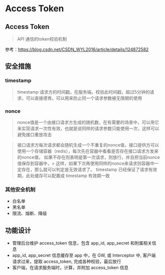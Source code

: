 # Access Token

## Access Token
> API 通信的token校验机制

参考：https://blog.csdn.net/CSDN_WYL2016/article/details/124872582


## 安全措施

### timestamp
> timestamp 请求方的时间戳，在服务端，校验此时间戳，超过5分钟的请求，可以直接德育。可以用来防止同一个请求参数被无限期的使用

### nonce

> nonce值是一个由接口请求方生成的随机数，在有需要的场景中，可以用它来实现请求一次性有效，也就是说同样的请求参数只能使用一次，这样可以避免接口重放攻击

> 接口请求方每次请求都会随机生成一个不重复的nonce值，接口提供方可以使用一个存储容器（redis），每次先在容器中看看是否存在接口请求方发来的nonce值，
> 如果不存在则表明是第一次请求，则放行，并且把当前nonce值保存到容器中，> 这样，如果下次再使用同样的nonce来请求则容器中一定存在，那么就可以判定是无效请求了。
> timestamp 已经保证了请求有效期，此处缓存可以配置成 timestamp 有效期一致


### 其他安全机制

- 白名单
- 黑名单
- 限流、熔断、降级


## 功能设计

- 管理后台维护 access_token 信息，包含 app_id, app_secret 和附属相关信息
- app_id, app_secret 信息缓存至 app 中，在 GW, 或 Interceptor 中, 客户端请求过来，提取 access_token, 完成各种校验，最后放行
- 客户端，在请求服务端时，计算，并附加 access_token 信息